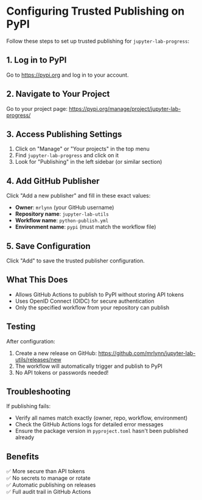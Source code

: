 # Configuring Trusted Publishing on PyPI

Follow these steps to set up trusted publishing for `jupyter-lab-progress`:

## 1. Log in to PyPI
Go to https://pypi.org and log in to your account.

## 2. Navigate to Your Project
Go to your project page: https://pypi.org/manage/project/jupyter-lab-progress/

## 3. Access Publishing Settings
1. Click on "Manage" or "Your projects" in the top menu
2. Find `jupyter-lab-progress` and click on it
3. Look for "Publishing" in the left sidebar (or similar section)

## 4. Add GitHub Publisher
Click "Add a new publisher" and fill in these exact values:

- **Owner**: `mrlynn` (your GitHub username)
- **Repository name**: `jupyter-lab-utils`
- **Workflow name**: `python-publish.yml`
- **Environment name**: `pypi` (must match the workflow file)

## 5. Save Configuration
Click "Add" to save the trusted publisher configuration.

## What This Does
- Allows GitHub Actions to publish to PyPI without storing API tokens
- Uses OpenID Connect (OIDC) for secure authentication
- Only the specified workflow from your repository can publish

## Testing
After configuration:
1. Create a new release on GitHub: https://github.com/mrlynn/jupyter-lab-utils/releases/new
2. The workflow will automatically trigger and publish to PyPI
3. No API tokens or passwords needed!

## Troubleshooting
If publishing fails:
- Verify all names match exactly (owner, repo, workflow, environment)
- Check the GitHub Actions logs for detailed error messages
- Ensure the package version in `pyproject.toml` hasn't been published already

## Benefits
✅ More secure than API tokens  
✅ No secrets to manage or rotate  
✅ Automatic publishing on releases  
✅ Full audit trail in GitHub Actions